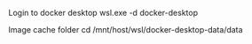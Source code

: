 Login to docker desktop
wsl.exe -d docker-desktop

Image cache folder
cd /mnt/host/wsl/docker-desktop-data/data

